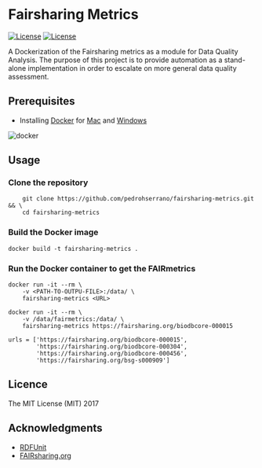 # Fairsharing Metrics

[![License](https://img.shields.io/badge/FAIR-metrics-orange.svg)](http://fairmetrics.org/)
[![License](https://img.shields.io/badge/license-MIT-blue.svg)](https://opensource.org/licenses/MIT)

A Dockerization of the Fairsharing metrics as a module for Data Quality Analysis.
The purpose of this project is to provide automation as a stand-alone implementation in order to escalate on more general data quality assessment.

## Prerequisites

- Installing [Docker](https://docs.docker.com/) for [Mac](https://docs.docker.com/docker-for-mac/install/) and [Windows](https://docs.docker.com/docker-for-windows/install/download-docker-for-windows)

![docker](img/docker.png)

## Usage

### Clone the repository

        git clone https://github.com/pedrohserrano/fairsharing-metrics.git && \
        cd fairsharing-metrics

### Build the Docker image

```shell
docker build -t fairsharing-metrics .
```

### Run the Docker container to get the FAIRmetrics

```shell
docker run -it --rm \
    -v <PATH-TO-OUTPU-FILE>:/data/ \
    fairsharing-metrics <URL>
    
docker run -it --rm \
    -v /data/fairmetrics:/data/ \
    fairsharing-metrics https://fairsharing.org/biodbcore-000015

urls = ['https://fairsharing.org/biodbcore-000015',
        'https://fairsharing.org/biodbcore-000304',
        'https://fairsharing.org/biodbcore-000456',
        'https://fairsharing.org/bsg-s000909']
```


## Licence

The MIT License (MIT) 2017

## Acknowledgments

- [RDFUnit](http://aksw.org/Projects/RDFUnit.html)
- [FAIRsharing.org](http://FAIRsharing.org)